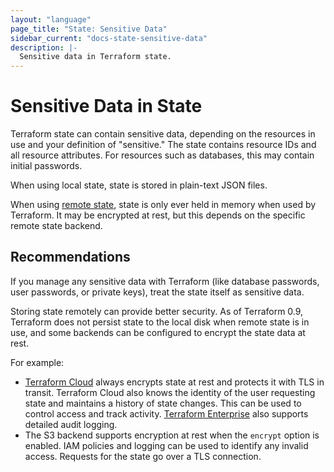 ```yaml
---
layout: "language"
page_title: "State: Sensitive Data"
sidebar_current: "docs-state-sensitive-data"
description: |-
  Sensitive data in Terraform state.
---
```


# Sensitive Data in State

Terraform state can contain sensitive data, depending on the resources in use
and your definition of "sensitive." The state contains resource IDs and all
resource attributes. For resources such as databases, this may contain initial
passwords.

When using local state, state is stored in plain-text JSON files.

When using [remote state](/docs/language/state/remote.html), state is only ever held in
memory when used by Terraform. It may be encrypted at rest, but this depends on
the specific remote state backend.

## Recommendations

If you manage any sensitive data with Terraform (like database passwords, user
passwords, or private keys), treat the state itself as sensitive data.

Storing state remotely can provide better security. As of Terraform 0.9,
Terraform does not persist state to the local disk when remote state is in use,
and some backends can be configured to encrypt the state data at rest.

For example:

- [Terraform Cloud](/docs/cloud/index.html) always encrypts state at rest and
  protects it with TLS in transit. Terraform Cloud also knows the identity of
  the user requesting state and maintains a history of state changes. This can
  be used to control access and track activity. [Terraform Enterprise](/docs/enterprise/index.html)
  also supports detailed audit logging.
- The S3 backend supports encryption at rest when the `encrypt` option is
  enabled. IAM policies and logging can be used to identify any invalid access.
  Requests for the state go over a TLS connection.
